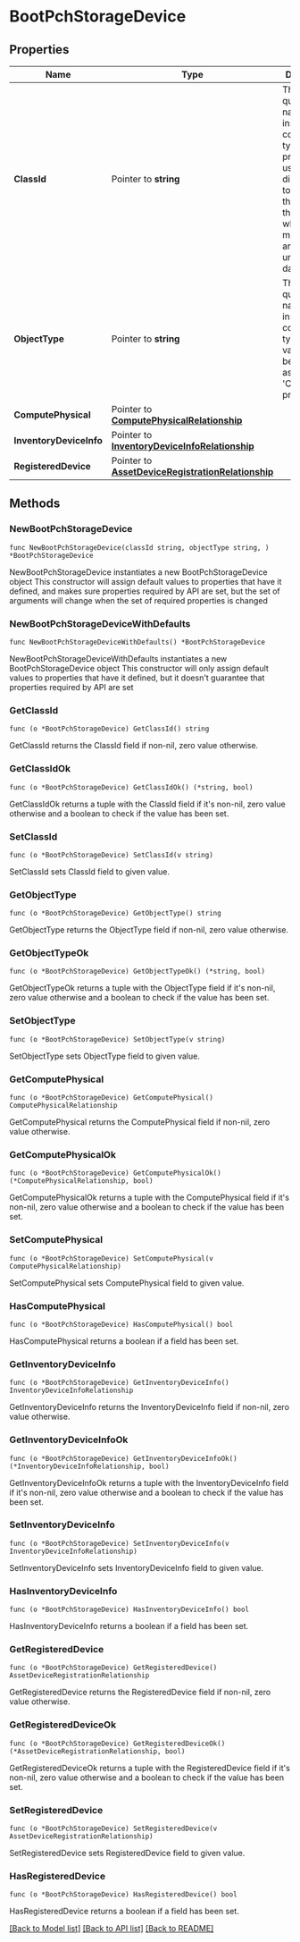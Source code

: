 # BootPchStorageDevice

## Properties

Name | Type | Description | Notes
------------ | ------------- | ------------- | -------------
**ClassId** | Pointer to **string** | The fully-qualified name of the instantiated, concrete type. This property is used as a discriminator to identify the type of the payload when marshaling and unmarshaling data. | [default to "boot.PchStorageDevice"]
**ObjectType** | Pointer to **string** | The fully-qualified name of the instantiated, concrete type. The value should be the same as the &#39;ClassId&#39; property. | [default to "boot.PchStorageDevice"]
**ComputePhysical** | Pointer to [**ComputePhysicalRelationship**](compute.Physical.Relationship.md) |  | [optional] 
**InventoryDeviceInfo** | Pointer to [**InventoryDeviceInfoRelationship**](inventory.DeviceInfo.Relationship.md) |  | [optional] 
**RegisteredDevice** | Pointer to [**AssetDeviceRegistrationRelationship**](asset.DeviceRegistration.Relationship.md) |  | [optional] 

## Methods

### NewBootPchStorageDevice

`func NewBootPchStorageDevice(classId string, objectType string, ) *BootPchStorageDevice`

NewBootPchStorageDevice instantiates a new BootPchStorageDevice object
This constructor will assign default values to properties that have it defined,
and makes sure properties required by API are set, but the set of arguments
will change when the set of required properties is changed

### NewBootPchStorageDeviceWithDefaults

`func NewBootPchStorageDeviceWithDefaults() *BootPchStorageDevice`

NewBootPchStorageDeviceWithDefaults instantiates a new BootPchStorageDevice object
This constructor will only assign default values to properties that have it defined,
but it doesn't guarantee that properties required by API are set

### GetClassId

`func (o *BootPchStorageDevice) GetClassId() string`

GetClassId returns the ClassId field if non-nil, zero value otherwise.

### GetClassIdOk

`func (o *BootPchStorageDevice) GetClassIdOk() (*string, bool)`

GetClassIdOk returns a tuple with the ClassId field if it's non-nil, zero value otherwise
and a boolean to check if the value has been set.

### SetClassId

`func (o *BootPchStorageDevice) SetClassId(v string)`

SetClassId sets ClassId field to given value.


### GetObjectType

`func (o *BootPchStorageDevice) GetObjectType() string`

GetObjectType returns the ObjectType field if non-nil, zero value otherwise.

### GetObjectTypeOk

`func (o *BootPchStorageDevice) GetObjectTypeOk() (*string, bool)`

GetObjectTypeOk returns a tuple with the ObjectType field if it's non-nil, zero value otherwise
and a boolean to check if the value has been set.

### SetObjectType

`func (o *BootPchStorageDevice) SetObjectType(v string)`

SetObjectType sets ObjectType field to given value.


### GetComputePhysical

`func (o *BootPchStorageDevice) GetComputePhysical() ComputePhysicalRelationship`

GetComputePhysical returns the ComputePhysical field if non-nil, zero value otherwise.

### GetComputePhysicalOk

`func (o *BootPchStorageDevice) GetComputePhysicalOk() (*ComputePhysicalRelationship, bool)`

GetComputePhysicalOk returns a tuple with the ComputePhysical field if it's non-nil, zero value otherwise
and a boolean to check if the value has been set.

### SetComputePhysical

`func (o *BootPchStorageDevice) SetComputePhysical(v ComputePhysicalRelationship)`

SetComputePhysical sets ComputePhysical field to given value.

### HasComputePhysical

`func (o *BootPchStorageDevice) HasComputePhysical() bool`

HasComputePhysical returns a boolean if a field has been set.

### GetInventoryDeviceInfo

`func (o *BootPchStorageDevice) GetInventoryDeviceInfo() InventoryDeviceInfoRelationship`

GetInventoryDeviceInfo returns the InventoryDeviceInfo field if non-nil, zero value otherwise.

### GetInventoryDeviceInfoOk

`func (o *BootPchStorageDevice) GetInventoryDeviceInfoOk() (*InventoryDeviceInfoRelationship, bool)`

GetInventoryDeviceInfoOk returns a tuple with the InventoryDeviceInfo field if it's non-nil, zero value otherwise
and a boolean to check if the value has been set.

### SetInventoryDeviceInfo

`func (o *BootPchStorageDevice) SetInventoryDeviceInfo(v InventoryDeviceInfoRelationship)`

SetInventoryDeviceInfo sets InventoryDeviceInfo field to given value.

### HasInventoryDeviceInfo

`func (o *BootPchStorageDevice) HasInventoryDeviceInfo() bool`

HasInventoryDeviceInfo returns a boolean if a field has been set.

### GetRegisteredDevice

`func (o *BootPchStorageDevice) GetRegisteredDevice() AssetDeviceRegistrationRelationship`

GetRegisteredDevice returns the RegisteredDevice field if non-nil, zero value otherwise.

### GetRegisteredDeviceOk

`func (o *BootPchStorageDevice) GetRegisteredDeviceOk() (*AssetDeviceRegistrationRelationship, bool)`

GetRegisteredDeviceOk returns a tuple with the RegisteredDevice field if it's non-nil, zero value otherwise
and a boolean to check if the value has been set.

### SetRegisteredDevice

`func (o *BootPchStorageDevice) SetRegisteredDevice(v AssetDeviceRegistrationRelationship)`

SetRegisteredDevice sets RegisteredDevice field to given value.

### HasRegisteredDevice

`func (o *BootPchStorageDevice) HasRegisteredDevice() bool`

HasRegisteredDevice returns a boolean if a field has been set.


[[Back to Model list]](../README.md#documentation-for-models) [[Back to API list]](../README.md#documentation-for-api-endpoints) [[Back to README]](../README.md)



